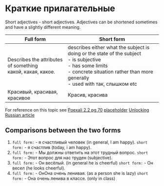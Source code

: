# Краткие прилагательные 

Short adjectives - short adjectives. Adjectives can be shortened sometimes and have a slightly different meaning. 

<table>
<thead>
  <tr>
    <th>Full form</th>
    <th>Short form</th>
  </tr>
</thead>
<tbody>
  <tr>
    <td>Describes the attributes of something<br>какой, какая, какое. </td>
    <td>describes either what the subject is doing or the state of the subject<br>- is subjective<br>- has some limits <br>- concrete situation rather than more generally <br>- used with так, слышком etc</td>
  </tr>
  <tr>
    <td>Красивый, красивая, красивое</td>
    <td>Красив, красива </td>
  </tr>
</tbody>
</table>

For reference on this topic see 
[Poexali 2.2 pg 70](https://github.com/Blargian/ruski-b1/blob/master/textbooks/%D0%BF%D0%BE%D0%B5%D1%85%D0%B0%D0%BB%D0%B8_2_2.pdf)
[placeholder]()
[Unlocking Russian article](https://unlockingrussian.com/2020/10/03/the-lowdown-on-long-and-shortform-adjectives-in-russian/)

## Comparisons between the two forms

1. `full form:` - я счастливый человек (in general, I am happy). `short form:` - я счастлив (today, i am happy).
2. `full form:` - Мы должны ответить на этот трудный вопрос. `short form:` - Этот вопрос для нас труден (subjective).
3. `full form:` - Он весёлый. (in general he is cheerful) `short form:` - Он весел (he looks cheerful).
4. `full form:` - ОнОна очень ленивая. (as a person she is lazy) `short form:` - Она очень ленива в классе. (only in class)
